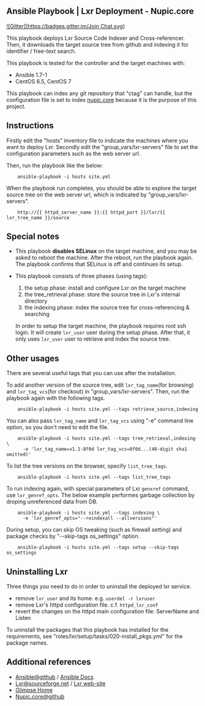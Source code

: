 ## Ansible Playbook | Lxr Deployment - Nupic.core
[![Gitter](https://badges.gitter.im/Join Chat.svg)](https://gitter.im/h2suzuki/ansible-lxr-nupic.core?utm_source=badge&utm_medium=badge&utm_campaign=pr-badge&utm_content=badge)

This playbook deploys Lxr Source Code Indexer and Cross-referencer.  Then, it downloads the target source tree from github and indexing it for identifier / free-text search.

This playbook is tested for the controller and the target machines with:

 - Ansible 1.7-1
 - CentOS 6.5, CentOS 7

This playbook can index any git repository that "ctag" can handle, but the configuration file is set to index [nupic.core](https://github.com/numenta/nupic.core) because it is the purpose of this project.


## Instructions

Firstly edit the "hosts" inventory file to indicate the machines where you want to deploy Lxr.  Secondly edit the "group_vars/lxr-servers" file to set the configuration parameters such as the web server url.

Then, run the playbook like the below:

        ansible-playbook -i hosts site.yml

When the playbook run completes, you should be able to explore the target source tree on the web server url, which is indicated by "group_vars/lxr-servers".

        http://{{ httpd_server_name }}:{{ httpd_port }}/lxr/{{ lxr_tree_name }}/source


## Special notes

 - This playbook **disables SELinux** on the target machine, and you may be asked to reboot the machine.  After the reboot, run the playbook again.  The playbook confirms that SELinux is off and continues its setup.

 - This playbook consists of three phases (using tags):

   1. the setup phase: install and configure Lxr on the target machine
   2. the tree_retrieval phase: store the source tree in Lxr's internal directory
   3. the indexing phase: index the source tree for cross-referencing & searching

   In order to setup the target machine, the playbook requires root ssh login.  It will create `lxr_user` user during the setup phase.  After that, it only uses `lxr_user` user to retrieve and index the source tree.


## Other usages

There are several useful tags that you can use after the installation.

To add another version of the source tree, edit `lxr_tag_name`(for browsing) and `lxr_tag_vcs`(for checkout) in "group_vars/lxr-servers".  Then, run the playbook again with the following tags.

        ansible-playbook -i hosts site.yml --tags retrieve_source,indexing

You can also pass `lxr_tag_name` and `lxr_tag_vcs` using "-e" command line option, so you don't need to edit the file.

        ansible-playbook -i hosts site.yml --tags tree_retrieval,indexing \
          -e 'lxr_tag_name=v1.1-8f0d lxr_tag_vcs=8f0d...(40-digit sha1 omitted)'

To list the tree versions on the browser, specify `list_tree_tags`.

        ansible-playbook -i hosts site.yml --tags list_tree_tags

To run indexing again, with special parameters of Lxr `genxref` command, use `lxr_genref_opts`.  The below example performes garbage collection by droping unreferenced data from DB.

        ansible-playbook -i hosts site.yml --tags indexing \
          -e 'lxr_genref_opts="--reindexall --allversions"'

During setup, you can skip OS tweaking (such as firewall setting) and package checks by "--skip-tags os_settings" option.

        ansible-playbook -i hosts site.yml --tags setup --skip-tags os_settings


## Uninstalling Lxr

Three things you need to do in order to uninstall the deployed lxr service.

 - remove `lxr_user` and its home.  e.g. `userdel -r lxruser`
 - remove Lxr's httpd configuration file. c.f. `httpd_lxr_conf`
 - revert the changes on the httpd main configuration file: ServerName and Listen

To uninstall the packages that this playbook has installed for the requirements, see "roles/lxr/setup/tasks/020-install_pkgs.yml" for the package names.


## Additional references

 - [Ansible@github](https://github.com/ansible/ansible) / [Ansible Docs](http://docs.ansible.com/)
 - [Lxr@sourceforge.net](http://sourceforge.net/projects/lxr/) / [Lxr web-site](http://lxr.sourceforge.net/en/index.shtml)
 - [Glimpse Home](http://webglimpse.net/)
 - [Nupic.core@github](https://github.com/numenta/nupic.core)

